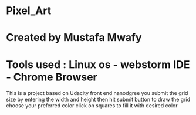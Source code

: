 # Pixel_Art
# Created by Mustafa Mwafy 
# Tools used : Linux os - webstorm IDE - Chrome Browser
This is a project based on Udacity front end nanodgree 
you submit the grid size by entering the width and height
then hit submit button to draw the grid 
choose your preferred color 
click on squares to fill it with desired color 

